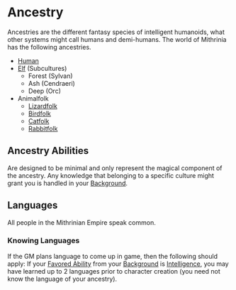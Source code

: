 # Ancestry

Ancestries are the different fantasy species of intelligent humanoids, what other systems might call humans and demi-humans. The world of Mithrinia has the following ancestries.

- [Human](Human.md)
- [Elf](Elf.md) (Subcultures)
	- Forest (Sylvan)
	- Ash (Cendraeri)
	- Deep (Orc)
- Animalfolk
	- [Lizardfolk](Lizardfolk.md)
	- [Birdfolk](Birdfolk.md)
	- [Catfolk](Catfolk.md)
	- [Rabbitfolk](Rabbitfolk.md)

## Ancestry Abilities

Are designed to be minimal and only represent the magical component of the ancestry. Any knowledge that belonging to a specific culture might grant you is handled in your [Background](../Backgrounds/Background.md).

## Languages

All people in the Mithrinian Empire speak common.

### Knowing Languages

If the GM plans language to come up in game, then the following should apply: If your [Favored Ability](../Backgrounds/Favored%20Ability.md) from your [Background](../Backgrounds/Background.md) is [Intelligence](../The%20Ability%20Scores/Intelligence.md), you may have learned up to 2 languages prior to character creation (you need not know the language of your ancestry).
